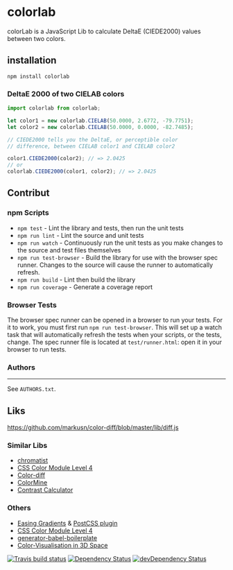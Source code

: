 # colorlab
colorLab is a JavaScript Lib to calculate DeltaE (CIEDE2000) values between two colors.

<!-- It also contains functions to do basic calculations (for example: RGB+RGB) for DeviceColors like CMYK or RGB. -->

## installation
```
npm install colorlab
```

### DeltaE 2000 of two CIELAB colors
```javascript
import colorlab from colorlab;

let color1 = new colorlab.CIELAB(50.0000, 2.6772, -79.7751);
let color2 = new colorlab.CIELAB(50.0000, 0.0000, -82.7485);

// CIEDE2000 tells you the DeltaE, or perceptible color
// difference, between CIELAB color1 and CIELAB color2

color1.CIEDE2000(color2); // => 2.0425
// or
colorlab.CIEDE2000(color1, color2); // => 2.0425

```

## Contribut

### npm Scripts

- `npm test` - Lint the library and tests, then run the unit tests
- `npm run lint` - Lint the source and unit tests
- `npm run watch` - Continuously run the unit tests as you make changes to the source
   and test files themselves
- `npm run test-browser` - Build the library for use with the browser spec runner.
  Changes to the source will cause the runner to automatically refresh.
- `npm run build` - Lint then build the library
- `npm run coverage` - Generate a coverage report


### Browser Tests

The browser spec runner can be opened in a browser to run your tests. For it to work, you must first run `npm run test-browser`. This will set up a watch task that will automatically refresh the tests when your scripts, or the tests, change. The spec runner file is located at `test/runner.html`: open it in your browser to run tests.

### Authors
---
See `AUTHORS.txt`.

## Liks

https://github.com/markusn/color-diff/blob/master/lib/diff.js


### Similar Libs
* [chromatist](https://github.com/jrus/chromatist)
* [CSS Color Module Level 4](https://drafts.csswg.org/css-color/)
* [Color-diff](https://github.com/markusn/color-diff)
* [ColorMine](https://github.com/THEjoezack/ColorMine)
* [Contrast Calculator](http://leserlich.info/werkzeuge/kontrastrechner/index.php)
### Others
* [Easing Gradients](https://larsenwork.com/easing-gradients/) & [PostCSS plugin](https://github.com/larsenwork/postcss-easing-gradients)
* [CSS Color Module Level 4](https://drafts.csswg.org/css-color/)
* [generator-babel-boilerplate](https://github.com/babel/generator-babel-boilerplate)
* [Color-Visualisation in 3D Space](https://github.com/meodai/color-names/blob/master/README.md)

[![Travis build status](http://img.shields.io/travis/signalwerk/colorlab.svg?style=flat)](https://travis-ci.org/signalwerk/colorlab)
[![Dependency Status](https://david-dm.org/signalwerk/colorlab.svg)](https://david-dm.org/signalwerk/colorlab)
[![devDependency Status](https://david-dm.org/signalwerk/colorlab/dev-status.svg)](https://david-dm.org/signalwerk/colorlab#info=devDependencies)
<!-- [![Test Coverage](https://codeclimate.com/github/signalwerk/colorlab/badges/coverage.svg)](https://codeclimate.com/github/signalwerk/colorlab) -->
<!-- [![Code Climate](https://codeclimate.com/github/signalwerk/colorlab/badges/gpa.svg)](https://codeclimate.com/github/signalwerk/colorlab) -->
